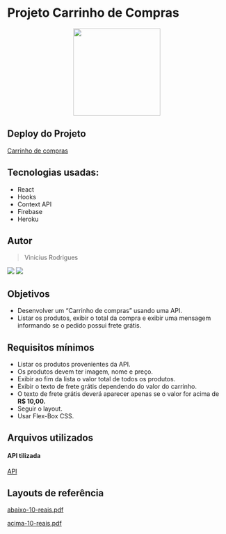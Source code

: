 # Projeto Carrinho de Compras

<div align=center>
 <img width=200 src='https://checkout.colombo.com.br/gif_carrinho.gif'/>
</div>

## Deploy do Projeto

[Carrinho de compras](https://vrodriguera-cart.herokuapp.com/)

## Tecnologias usadas:

- React
- Hooks
- Context API
- Firebase
- Heroku

## Autor

> Vinicius Rodrigues

<div>  
<a href="https://www.instagram.com/vini_vr_/" target="_blank"><img src="https://img.shields.io/badge/-Instagram-%23E4405F?style=for-the-badge&logo=instagram&logoColor=white" target="_blank"></a>  
<a href="https://www.linkedin.com/in/oviniciusrodrigues/" target="_blank"><img src="https://img.shields.io/badge/-LinkedIn-%230077B5?style=for-the-badge&logo=linkedin&logoColor=white" target="_blank"></a>  
</div> 

## Objetivos

- Desenvolver um “Carrinho de compras” usando uma API.
- Listar os produtos, exibir o total da compra e exibir uma mensagem informando se o pedido possui frete grátis.

## Requisitos mínimos

- Listar os produtos provenientes da API.
- Os produtos devem ter imagem, nome e preço.
- Exibir ao fim da lista o valor total de todos os produtos.
- Exibir o texto de frete grátis dependendo do valor do carrinho.
- O texto de frete grátis deverá aparecer apenas se o valor for acima de **R$ 10,00.**
- Seguir o layout.
- Usar Flex-Box CSS.

## Arquivos utilizados

#### API tilizada

[API](https://carts-64003-default-rtdb.firebaseio.com/carts.json)

## Layouts de referência

[abaixo-10-reais.pdf](https://s3-us-west-2.amazonaws.com/secure.notion-static.com/d32fad8d-ce46-4889-8c02-fee5d53c5eb2/abaixo-10-reais.pdf)

[acima-10-reais.pdf](https://s3-us-west-2.amazonaws.com/secure.notion-static.com/d6bdd2c6-d068-4645-bf47-558c0153ea93/acima-10-reais.pdf)
